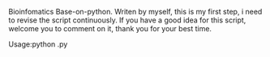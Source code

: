 Bioinfomatics Base-on-python. 
Writen by myself, this is my first step, i need to revise the script continuously.
If you have a good idea for this script, welcome you to comment on it, thank you for your best time.


Usage:python .py 
